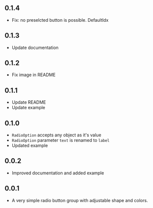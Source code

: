 ## 0.1.4
* Fix: no preselcted button is possible. DefaultIdx 

## 0.1.3
* Update documentation

## 0.1.2
* Fix image in README

## 0.1.1
* Update README
* Update example

## 0.1.0
* `RadioOption` accepts any object as it's value
* `RadioOption` parameter `text` is renamed to `label`
* Updated example


## 0.0.2
* Improved documentation and added example

## 0.0.1
* A very simple radio button group with adjustable shape and colors.